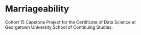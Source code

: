 # Marriageability
Cohort 15 Capstone Project for the Certificate of Data Science at Georgetown University School of Continuing Studies.
